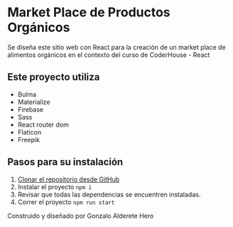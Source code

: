 # Market Place de Productos Orgánicos

Se diseña este sitio web con React para la creación de un market place de alimentos orgánicos
en el contexto del curso de CoderHouse - React

## Este proyecto utiliza

- Bulma
- Materialize
- Firebase
- Sass
- React router dom
- Flaticon
- Freepik 

## Pasos para su instalación

1. [Clonar el repositorio desde GitHub](https://github.com/GAldereteHero/ProyCursoJS.git)
2. Instalar el proyecto `npm i`
3. Revisar que todas las dependencias se encuentren instaladas.
3. Correr el proyecto `npm run start`

Construido y diseñado por Gonzalo Alderete Hero


